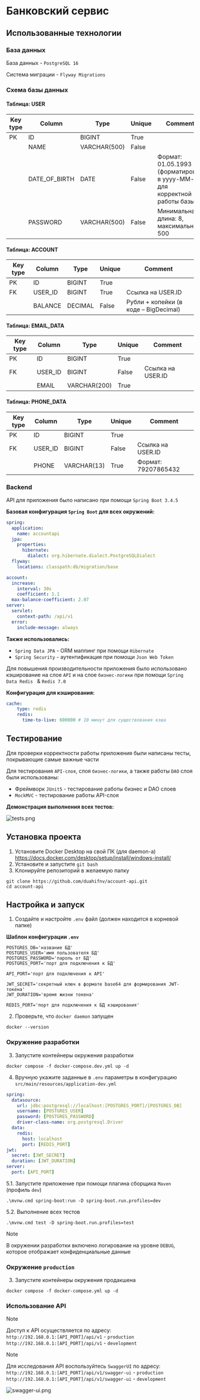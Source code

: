 # Банковский сервис
## Использованные технологии

### База данных

База данных - `PostgreSQL 16`

Система миграции - `Flyway Migrations`

### Схема базы данных
#### Таблица: USER

| Key type | Column        | Type         | Unique | Comment                                                                   |
|----------|---------------|--------------|--------|---------------------------------------------------------------------------|
| PK       | ID            | BIGINT       | True   |                                                                           |
|          | NAME          | VARCHAR(500) | False  |                                                                           |
|          | DATE_OF_BIRTH | DATE         | False  | Формат: 01.05.1993 (форматирован в yyyy-MM-dd для корректной работы базы) |
|          | PASSWORD      | VARCHAR(500) | False  | Минимальная длина: 8, максимальная: 500                                   |

#### Таблица: ACCOUNT

| Key type | Column  | Type    | Unique | Comment                               |
|----------|---------|---------|--------|---------------------------------------|
| PK       | ID      | BIGINT  | True   |                                       |
| FK       | USER_ID | BIGINT  | True   | Ссылка на USER.ID                     |
|          | BALANCE | DECIMAL | False  | Рубли + копейки (в коде – BigDecimal) |

#### Таблица: EMAIL_DATA

| Key type | Column  | Type          | Unique | Comment              |
|----------|---------|---------------|--------|----------------------|
| PK       | ID      | BIGINT        | True   |                      |
| FK       | USER_ID | BIGINT        | False  | Ссылка на USER.ID    |
|          | EMAIL   | VARCHAR(200)  | True   |                      |

#### Таблица: PHONE_DATA

| Key type | Column  | Type          | Unique | Comment              |
|----------|---------|---------------|--------|----------------------|
| PK       | ID      | BIGINT        | True   |                      |
| FK       | USER_ID | BIGINT        | False  | Ссылка на USER.ID    |
|          | PHONE   | VARCHAR(13)   | True   | Формат: 79207865432  |

### Backend

API для приложения было написано при помощи `Spring Boot 3.4.5`

**Базовая конфигурация `Spring Boot` для всех окружений:**
```yml
spring:
  application:
    name: accountapi
  jpa:
    properties:
      hibernate:
        dialect: org.hibernate.dialect.PostgreSQLDialect
  flyway:
    locations: classpath:db/migration/base

account:
  increase:
    interval: 30s
    coefficient: 1.1
  max-balance-coefficient: 2.07
server:
  servlet:
    context-path: /api/v1
  error:
    include-message: always
```

**Также использовались:**
- `Spring Data JPA` - ORM маппинг при помощи `Hibernate`
- `Spring Security` - аутентификация при помощи `Json Web Token`

Для повышения производительности приложения
было использовано кэширование на слое `API` и на слое `бизнес-логики`
при помощи `Spring Data Redis ` & `Redis 7.0`

**Конфигурация для кэширования:**
```yml
cache:
    type: redis
    redis:
      time-to-live: 600000 # 10 минут для существования кэша
```

## Тестирование

Для проверки корректности работы приложения были написаны тесты, 
покрывающие самые важные части

Для тестирования `API-слоя`, слоя `бизнес-логики`, 
а также работы `DAO` слоя были использованы:

- Фреймворк `JUnit5` - тестирование работы бизнес и DAO слоев
- `MockMVC` - тестирование работы API-слоя

**Демонстрация выполнения всех тестов:**

![tests.png](readme_images/tests.png)

## Установка проекта

1. Установите Docker Desktop на свой ПК (для daemon-а) https://docs.docker.com/desktop/setup/install/windows-install/
2. Установите и запустите `git bash`
3. Клонируйте репозиторий в желаемую папку

```shell
git clone https://github.com/duahifnv/account-api.git
cd account-api
```

## Настройка и запуск

1. Создайте и настройте `.env` файл (должен находится в корневой папке)

**Шаблон конфигурации `.env`**

```dotenv
POSTGRES_DB='название БД'
POSTGRES_USER='имя пользователя БД'
POSTGRES_PASSWORD='пароль от БД'
POSTGRES_PORT='порт для подключения к БД'

API_PORT='порт для подключения к API'

JWT_SECRET='секретный ключ в формате base64 для формирования JWT-токена'
JWT_DURATION='время жизни токена'

REDIS_PORT='порт для подключения к БД кэширования'
```

2. Проверьте, что `docker daemon` запущен

```shell
docker --version
```

### Окружение разработки

3. Запустите контейнеры окружения разработки

```shell
docker compose -f docker-compose.dev.yml up -d 
```

4. Вручную укажите заданные в `.env` параметры 
в конфигурацию `src/main/resources/application-dev.yml`

```yml
spring:
  datasource:
    url: jdbc:postgresql://localhost:[POSTGRES_PORT]/[POSTGRES_DB]
    username: [POSTGRES_USER]
    password: [POSTGRES_PASSWORD]
    driver-class-name: org.postgresql.Driver
  data:
    redis:
      host: localhost
      port: [REDIS_PORT]
jwt:
  secret: [JWT_SECRET]
  duration: [JWT_DURATION]
server:
  port: [API_PORT]
```

5.1. Запустите приложение при помощи плагина сборщика `Maven` (профиль `dev`)

```shell
.\mvnw.cmd spring-boot:run -D spring-boot.run.profiles=dev
```

5.2. Выполнение всех тестов

```shell
.\mvnw.cmd test -D spring-boot.run.profiles=test
```

> [!NOTE]
> В окружении разработки включено логирование на уровне `DEBUG`, которое отображает конфиденциальные данные

### Окружение `production`

3. Запустите контейнеры окружения продакшена

```shell
docker compose -f docker-compose.yml up -d 
```

### Использование API

> [!NOTE]
> Доступ к API осуществляется по адресу: 
> <br>`http://192.168.0.1:[API_PORT]/api/v1` - `production`
> <br>`http://192.168.0.1:[API_PORT]/api/v1` - `development`

> [!NOTE]
> Для исследования API воспользуйтесь `SwaggerUI` по адресу:
> <br>`http://192.168.0.1:[API_PORT]/api/v1/swagger-ui` - `production`
> <br>`http://192.168.0.1:[API_PORT]/api/v1/swagger-ui` - `development`
>
> ![swagger-ui.png](readme_images/swagger-ui.png)
